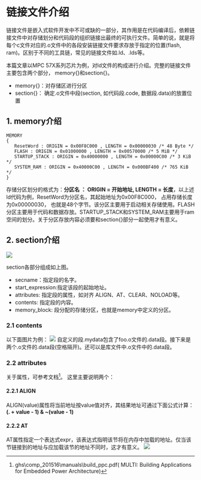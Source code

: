 # 链接文件介绍

链接文件是嵌入式软件开发中不可或缺的一部分，其作用是在代码编译后，依赖链接文件中对存储划分和代码段的组织链接出最终的可执行文件。简单的说，就是将每个c文件对应的.o文件中的各段安装链接文件要求存放于指定的位置(flash, ram)。区别于不同的工具链，常见的链接文件如.ld、.lds等。

本篇文章以MPC 57X系列芯片为例，对ld文件的构成进行介绍。完整的链接文件主要包含两个部分， memory{}和section{}。

* memory{}：对存储区进行分区
* section{}： 确定.o文件中段(section, 如代码段.code, 数据段.data)的放置位置

## 1. memory介绍

```ld
MEMORY
{
   ResetWord : ORIGIN = 0x00F8C000 , LENGTH = 0x00000030 /* 48 Byte */
   FLASH : ORIGIN = 0x01000000 , LENGTH = 0x00570000 /* 5 MiB */
   STARTUP_STACK : ORIGIN = 0x40000000 , LENGTH = 0x00000C00 /* 3 KiB */
   SYSTEM_RAM : ORIGIN = 0x40000C00 , LENGTH = 0x000BF400 /* 765 KiB */
}
```

存储分区划分的格式为：**分区名 ： ORIGIN = 开始地址, LENGTH = 长度**，以上述ld代码为例，ResetWord为分区名，其起始地址为0x00F8C000， 占用存储长度为0x00000030， 也就是48个字节。该分区主要用于启动相关存储使用。FLASH分区主要用于代码和数据存放。STARTUP_STACK和SYSTEM_RAM主要用于ram空间的划分。关于分区存放内容必须要和section{}部分一起使用才有意义。

## 2. section介绍

![](https://gitee.com/hzfy_haojiangwang/myPicBed/raw/master/ld_section.png)

section各部分组成如上图。

* secname：指定段的名字。
* start_expression:指定该段的起始地址。
* attributes: 指定段的属性，如对齐 ALIGN、AT、CLEAR、NOLOAD等。
* contents: 指定段的内容。
* memory_block: 段分配的存储分区，也就是memory中定义的分区。

### 2.1 contents
以下面图片为例：
![](https://gitee.com/hzfy_haojiangwang/myPicBed/raw/master/section.png)
自定义的段.mydata包含了foo.o文件的.data段。接下来是两个.o文件的.data段(空格隔开)。还可以是库文件中.o文件中的.data段。

### 2.2 attributes
关于属性，可参考文档[^1]。
这里主要说明两个：

#### 2.2.1 ALIGN

ALIGN(value)属性将当前地址按value值对齐，其结果地址可通过下面公式计算：
**(. + value - 1) & ~(value - 1)**

#### 2.2.2 AT

AT属性指定一个表达式expr，该表达式指明该节将在内存中加载的地址。仅当该节链接到的地址与应加载该节的地址不同时，这才有意义。
![](https://gitee.com/hzfy_haojiangwang/myPicBed/raw/master/AT.png)

[^1]:ghs\comp_201516\manuals\build_ppc.pdf( MULTI: Building Applications for Embedded Power Architecture)
